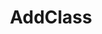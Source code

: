 ---
title: AddClass
position: 1.0
type: ""
description: Registers the class instance with the IDC

parameters:
  - name: object classInstance
    content: The class instance to register

content_markdown: |-
  Adding a class registers all of its commands and variables with the IDC.

  Adding a class in the **Awake** method of a GameObject that is loaded at scene start might fail. If your object is available from scene start then 
  you should add it in the **Start** method.
  {: .warning}

  The class will automatically be removed from the IDC when it's garbage collected (e.g. When its GameObject is destroyed)
  {: .info }

left_code_blocks:
  - title: Example
    language: csharp
    code_block: |-
      void Start()
      {
        IDCUtils.IDC.AddClass(this);  //Adds the current class to the IDC
      }

right_code_blocks:
  - code_block:
    title:
    language:
---